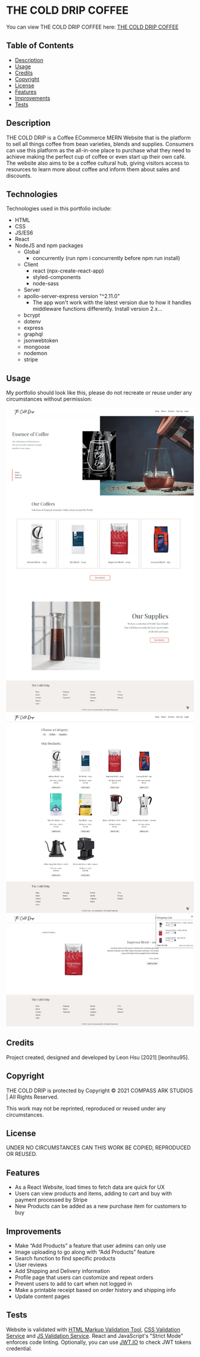 # THE COLD DRIP COFFEE

You can view THE COLD DRIP COFFEE here: [THE COLD DRIP COFFEE](https://the-cold-drip.herokuapp.com/)

## Table of Contents

- [Description](#description)
- [Usage](#usage)
- [Credits](#credits)
- [Copyright](#copyright)
- [License](#license)
- [Features](#features)
- [Improvements](#improvements)
- [Tests](#tests)


## Description

THE COLD DRIP is a Coffee ECommerce MERN Website that is the platform to sell all things coffee from bean varieties, blends and supplies.
Consumers can use this platform as the all-in-one place to purchase what they need to achieve making the perfect cup of coffee or even start up their own café.
The website also aims to be a coffee cultural hub, giving visitors access to resources to learn more about coffee and inform them about sales and discounts.


## Technologies

Technologies used in this portfolio include:
 * HTML
 * CSS
 * JS/ES6
 * React
 * NodeJS and npm packages
    * Global
        * concurrently (run npm i concurrently before npm run install)
    * Client
        * react (npx-create-react-app)
        * styled-components
        * node-sass
    * Server 
    * apollo-server-express version "^2.11.0"
        * The app won't work with the latest version due to how it handles middleware functions differently. Install version 2.x...
    * bcrypt
    * dotenv
    * express
    * graphql
    * jsonwebtoken
    * mongoose
    * nodemon
    * stripe


## Usage

My portfolio should look like this, please do not recreate or reuse under any circumstances without permission:

 ![App Screenshot1](screenshots/screenshot1.png)
 ![App Screenshot2](screenshots/screenshot2.png)
 ![App Screenshot3](screenshots/screenshot3.png)


## Credits

Project created, designed and developed by Leon Hsu [2021] [leonhsu95].

## Copyright

THE COLD DRIP is protected by Copyright © 2021 COMPASS ARK STUDIOS | All Rights Reserved.

This work may not be reprinted, reproduced or reused under any circumstances. 

## License

UNDER NO CIRCUMSTANCES CAN THIS WORK BE COPIED, REPRODUCED OR REUSED.


## Features

- As a React Website, load times to fetch data are quick for UX
- Users can view products and items, adding to cart and buy with payment processed by Stripe
- New Products can be added as a new purchase item for customers to buy


## Improvements

- Make “Add Products” a feature that user admins can only use
- Image uploading to go along with “Add Products” feature
- Search function to find specific products
- User reviews
- Add Shipping and Delivery information
- Profile page that users can customize and repeat orders
- Prevent users to add to cart when not logged in
- Make a printable receipt based on order history and shipping info
- Update content pages


## Tests

Website is validated with [HTML Markup Validation Tool](https://validator.w3.org/), [CSS Validation Service](https://jigsaw.w3.org/css-validator/) and [JS Validation Service](https://jshint.com/). React and JavaScript's "Strict Mode" enforces code linting. Optionally, you can use [JWT.IO](https://jwt.io/) to check JWT tokens credential.
